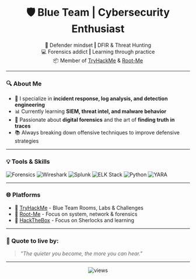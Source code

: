 <h1 align="center">🛡️ Blue Team | Cybersecurity Enthusiast</h1>

<p align="center">
  🧠 Defender mindset <strong>|</strong> DFIR & Threat Hunting<br>
  💻 Forensics addict <strong>|</strong> Learning through practice<br>
  📦 Member of <a href="https://www.tryhackme.com/">TryHackMe</a> & <a href="https://www.root-me.org/">Root-Me</a><br>
</p>

---

### 🔍 About Me

- 🧰 I specialize in **incident response, log analysis, and detection engineering**
- 📊 Currently learning **SIEM, threat intel, and malware behavior**
- 🔬 Passionate about **digital forensics** and the art of **finding truth in traces**
- 📚 Always breaking down offensive techniques to improve defensive strategies

---

### 💡 Tools & Skills

![Forensics](https://img.shields.io/badge/-Forensics-4B8BBE?style=flat-square)
![Wireshark](https://img.shields.io/badge/-Wireshark-007ACC?style=flat-square)
![Splunk](https://img.shields.io/badge/-Splunk-000000?style=flat-square)
![ELK Stack](https://img.shields.io/badge/-ELK-005571?style=flat-square)
![Python](https://img.shields.io/badge/-Python-3776AB?style=flat-square)
![YARA](https://img.shields.io/badge/-YARA-FF4500?style=flat-square)

---

### 🌐 Platforms

- 🔐 [TryHackMe](https://tryhackme.com/p/0xGaneSSH) - Blue Team Rooms, Labs & Challenges  
- 📂 [Root-Me](https://www.root-me.org/0xGaneSSH) - Focus on system, network & forensics  
- 🧪 [HackTheBox](https://app.hackthebox.com/users/1765572) - Focus on Sherlocks and learning

---

### 🧬 Quote to live by:
> *"The quieter you become, the more you can hear."*

---

<p align="center">
  <img src="https://komarev.com/ghpvc/?username=0xGaneSSH&label=Profile+Views" alt="views" />
</p>

